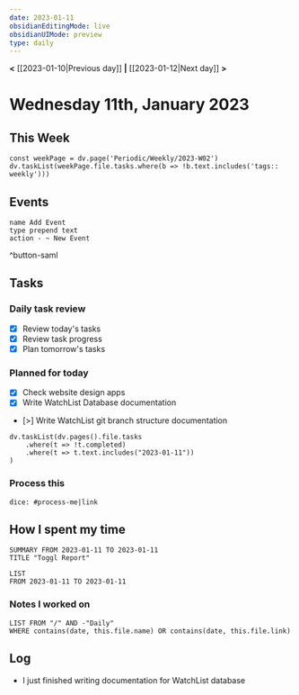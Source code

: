```yaml
---
date: 2023-01-11
obsidianEditingMode: live
obsidianUIMode: preview
type: daily
---
```


**<** [[2023-01-10|Previous day]] **|** [[2023-01-12|Next day]] **>**

# Wednesday 11th, January 2023

## This Week

```dataviewjs
const weekPage = dv.page('Periodic/Weekly/2023-W02')
dv.taskList(weekPage.file.tasks.where(b => !b.text.includes('tags:: weekly')))
```

## Events
```button
name Add Event
type prepend text
action - ~ New Event
```
^button-saml

## Tasks

### Daily task review
- [x] Review today's tasks
- [x] Review task progress
- [x] Plan tomorrow's tasks

### Planned for today
- [x] Check website design apps
- [x] Write WatchList Database documentation
- [>] Write WatchList git branch structure documentation

```dataviewjs
dv.taskList(dv.pages().file.tasks
	.where(t => !t.completed)
	.where(t => t.text.includes("2023-01-11"))
)
```

### Process this
`dice: #process-me|link`

## How I spent my time

```toggl
SUMMARY FROM 2023-01-11 TO 2023-01-11
TITLE "Toggl Report"
```

```toggl
LIST
FROM 2023-01-11 TO 2023-01-11
```

### Notes I worked on

```dataview
LIST FROM "/" AND -"Daily"
WHERE contains(date, this.file.name) OR contains(date, this.file.link)
```

## Log

- I just finished writing documentation for WatchList database